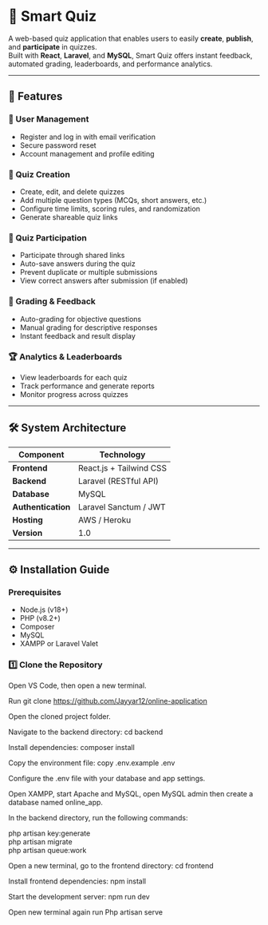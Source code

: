 # 🧠 Smart Quiz

A web-based quiz application that enables users to easily **create**, **publish**, and **participate** in quizzes.  
Built with **React**, **Laravel**, and **MySQL**, Smart Quiz offers instant feedback, automated grading, leaderboards, and performance analytics.

---

## 🚀 Features

### 👤 User Management
- Register and log in with email verification  
- Secure password reset  
- Account management and profile editing  

### 📝 Quiz Creation
- Create, edit, and delete quizzes  
- Add multiple question types (MCQs, short answers, etc.)  
- Configure time limits, scoring rules, and randomization  
- Generate shareable quiz links  

### 🎯 Quiz Participation
- Participate through shared links  
- Auto-save answers during the quiz  
- Prevent duplicate or multiple submissions  
- View correct answers after submission (if enabled)

### 🧮 Grading & Feedback
- Auto-grading for objective questions  
- Manual grading for descriptive responses  
- Instant feedback and result display  

### 🏆 Analytics & Leaderboards
- View leaderboards for each quiz  
- Track performance and generate reports  
- Monitor progress across quizzes  

---

## 🛠️ System Architecture

| Component | Technology |
|------------|-------------|
| **Frontend** | React.js + Tailwind CSS |
| **Backend** | Laravel (RESTful API) |
| **Database** | MySQL |
| **Authentication** | Laravel Sanctum / JWT |
| **Hosting** | AWS / Heroku |
| **Version** | 1.0 |

---

## ⚙️ Installation Guide

### Prerequisites
- Node.js (v18+)
- PHP (v8.2+)
- Composer
- MySQL
- XAMPP or Laravel Valet

### 1️⃣ Clone the Repository

Open VS Code, then open a new terminal.


Run git clone https://github.com/Jayyar12/online-application


Open the cloned project folder.


Navigate to the backend directory:
 cd backend


Install dependencies:
 composer install


Copy the environment file:
 copy .env.example .env


Configure the .env file with your database and app settings.


Open XAMPP, start Apache and MySQL, open MySQL admin then create a database named online_app.


In the backend directory, run the following commands:

php artisan key:generate  
php artisan migrate  
php artisan queue:work  

Open a new terminal, go to the frontend directory:
cd frontend


Install frontend dependencies:
npm install


Start the development server:
npm run dev

Open new terminal again run
Php artisan serve
